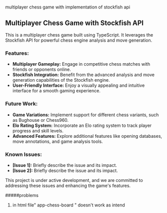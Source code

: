 #####
multiplayer chess game with implementation of stockfish api 

## Multiplayer Chess Game with Stockfish API

This is a multiplayer chess game built using TypeScript. It leverages the Stockfish API for powerful chess engine analysis and move generation.

### Features:

* **Multiplayer Gameplay:** Engage in competitive chess matches with friends or opponents online.
* **Stockfish Integration:** Benefit from the advanced analysis and move generation capabilities of the Stockfish engine.
* **User-Friendly Interface:** Enjoy a visually appealing and intuitive interface for a smooth gaming experience.

### Future Work:

* **Game Variations:** Implement support for different chess variants, such as Bughouse or Chess960.
* **Elo Rating System:** Incorporate an Elo rating system to track player progress and skill levels.
* **Advanced Features:** Explore additional features like opening databases, move annotations, and game analysis tools.

### Known Issues:

* **[Issue 1]:** Briefly describe the issue and its impact.
* **[Issue 2]:** Briefly describe the issue and its impact.

This project is under active development, and we are committed to addressing these issues and enhancing the game's features. 


#####problems
1. in html file" app-chess-board " doesn't work as intend